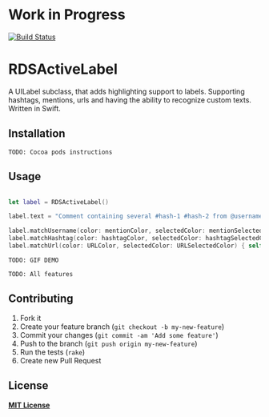 # Work in Progress

[![Build Status](https://secure.travis-ci.org/RStankov/RDSActiveLabel.png)](http://travis-ci.org/RStankov/RDSActiveLabel)

# RDSActiveLabel

A UILabel subclass, that adds highlighting support to labels. Supporting hashtags, mentions, urls and having the ability to recognize custom texts. Written in Swift.

## Installation

```
TODO: Cocoa pods instructions
```

## Usage

```swift

let label = RDSActiveLabel()

label.text = "Comment containing several #hash-1 #hash-2 from @username linking to http://example.com/page"

label.matchUsername(color: mentionColor, selectedColor: mentionSelectedColor) { self.selectUser($0) }
label.matchHashtag(color: hashtagColor, selectedColor: hashtagSelectedColor) { self.selectHash($0) }
label.matchUrl(color: URLColor, selectedColor: URLSelectedColor) { self.selectUrl($0) }
```

```
TODO: GIF DEMO
```

```
TODO: All features
```

## Contributing

1. Fork it
2. Create your feature branch (`git checkout -b my-new-feature`)
3. Commit your changes (`git commit -am 'Add some feature'`)
4. Push to the branch (`git push origin my-new-feature`)
5. Run the tests (`rake`)
6. Create new Pull Request

## License

**[MIT License](https://github.com/RStankov/RDSActiveLabel/blob/master/LICENSE.txt)**
